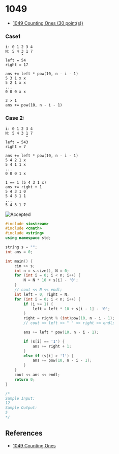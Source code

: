 # 1049

- [1049 Counting Ones (30 point(s))](https://pintia.cn/problem-sets/994805342720868352/problems/994805430595731456)

### Case1

```
i: 0 1 2 3 4
N: 5 4 3 1 7
       ^
left = 54
right = 17
```

```
ans += left * pow(10, n - i - 1)
5 3 1 x x
5 2 1 x x
...
0 0 0 x x
```

```
3 > 1
ans += pow(10, n - i - 1)
```

### Case 2:

```
i: 0 1 2 3 4
N: 5 4 3 1 7
         ^
left = 543
right = 7
```

```
ans += left * pow(10, n - i - 1)
5 4 2 1 x
5 4 1 1 x
...
0 0 0 1 x
```

```
1 == 1 (5 4 3 1 x)
ans += right + 1
5 4 3 1 0
5 4 3 1 1
...
5 4 3 1 7
```

![Accepted](https://i.loli.net/2019/08/17/F6Ce92TSbgQ4oPA.png)

```c++
#include <iostream>
#include <cmath>
#include <string>
using namespace std;

string s = "";
int ans = 0;

int main() {
	cin >> s;
	int n = s.size(), N = 0;
	for (int i = 0; i < n; i++) {
		N = N * 10 + s[i] - '0';
	}
	// cout << N << endl;
	int left = 0, right = N;
	for (int i = 0; i < n; i++) {
		if (i >= 1) {
			left = left * 10 + s[i - 1] - '0';
		}
		right = right % (int)pow(10, n - i - 1);
		// cout << left << " " << right << endl;

		ans += left * pow(10, n - i - 1);

		if (s[i] == '1') {
			ans += right + 1;
		}
		else if (s[i] > '1') {
			ans += pow(10, n - i - 1);
		}
	}
	cout << ans << endl;
	return 0;
}

/*
Sample Input:
12
Sample Output:
5
*/

```

## References

- [1049 Counting Ones](https://github.com/hanchenchen/PAT/blob/master/Math/1049%20Counting%20Ones.md)







